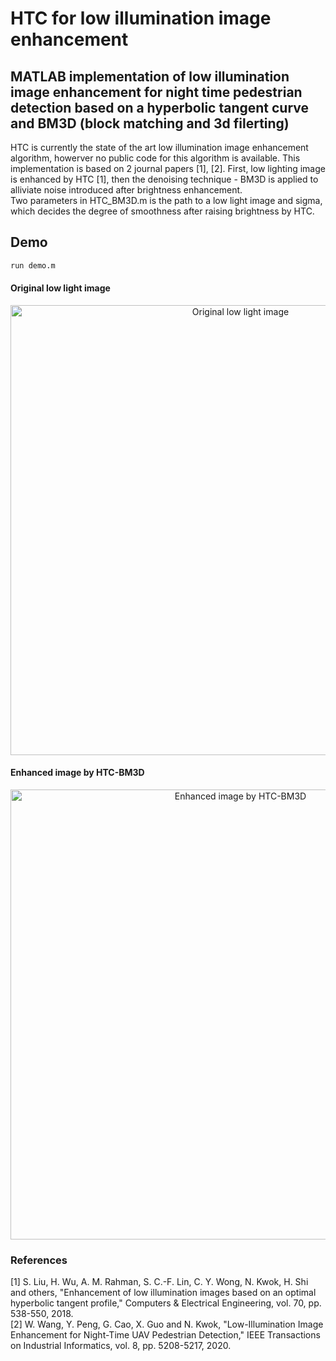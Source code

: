 # HTC for low illumination image enhancement
## MATLAB implementation of low illumination image enhancement for night time pedestrian detection based on a hyperbolic tangent curve and BM3D (block matching and 3d filerting)
HTC is currently the state of the art low illumination image enhancement algorithm, howerver no public code for this algorithm is available. This implementation is based on 2 journal papers [1], [2]. First, low lighting image is enhanced by HTC [1], then the denoising technique - BM3D is applied to alliviate noise introduced after brightness enhancement.  
Two parameters in HTC_BM3D.m is the path to a low light image and sigma, which decides the degree of smoothness after raising brightness by HTC.


## Demo  
```bash
run demo.m
```
#### Original low light image
<div align="center">
     <img src="test_img/hive_ntu_6.png" width="720" title="Original low light image">
</div>

#### Enhanced image by HTC-BM3D
<div align="center">
     <img src="test_img/htc_bm3d_hive_6.png" width="720" title="Enhanced image by HTC-BM3D">
</div>

### References
[1] S. Liu, H. Wu, A. M. Rahman, S. C.-F. Lin, C. Y. Wong, N. Kwok, H. Shi and others, "Enhancement of low illumination images based on an optimal hyperbolic
tangent profile," Computers & Electrical Engineering, vol. 70, pp. 538-550, 2018.  
[2] W. Wang, Y. Peng, G. Cao, X. Guo and N. Kwok, "Low-Illumination Image Enhancement for Night-Time UAV Pedestrian Detection," IEEE Transactions on Industrial Informatics, vol. 8, pp. 5208-5217, 2020. 
